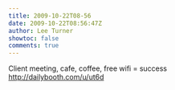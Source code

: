 ```yaml
---
title: 2009-10-22T08-56
date: 2009-10-22T08:56:47Z
author: Lee Turner
showtoc: false
comments: true
---
```


Client meeting, cafe, coffee, free wifi = success http://dailybooth.com/u/ut6d

